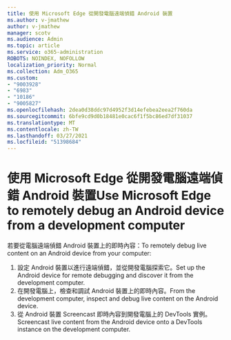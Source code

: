 ```yaml
---
title: 使用 Microsoft Edge 從開發電腦遠端偵錯 Android 裝置
ms.author: v-jmathew
author: v-jmathew
manager: scotv
ms.audience: Admin
ms.topic: article
ms.service: o365-administration
ROBOTS: NOINDEX, NOFOLLOW
localization_priority: Normal
ms.collection: Adm_O365
ms.custom:
- "9003928"
- "6983"
- "10186"
- "9005827"
ms.openlocfilehash: 2dea0d38ddc97d4952f3d14efebea2eea2f760da
ms.sourcegitcommit: 6bfe9cd9d0b18481e0cac6f1f5bc86ed7df31037
ms.translationtype: MT
ms.contentlocale: zh-TW
ms.lasthandoff: 03/27/2021
ms.locfileid: "51398684"
---
```

# <a name="use-microsoft-edge-to-remotely-debug-an-android-device-from-a-development-computer"></a><span data-ttu-id="20323-102">使用 Microsoft Edge 從開發電腦遠端偵錯 Android 裝置</span><span class="sxs-lookup"><span data-stu-id="20323-102">Use Microsoft Edge to remotely debug an Android device from a development computer</span></span>

<span data-ttu-id="20323-103">若要從電腦遠端偵錯 Android 裝置上的即時內容：</span><span class="sxs-lookup"><span data-stu-id="20323-103">To remotely debug live content on an Android device from your computer:</span></span>

1. <span data-ttu-id="20323-104">設定 Android 裝置以進行遠端偵錯，並從開發電腦探索它。</span><span class="sxs-lookup"><span data-stu-id="20323-104">Set up the Android device for remote debugging and discover it from the development computer.</span></span>
2. <span data-ttu-id="20323-105">在開發電腦上，檢查和調試 Android 裝置上的即時內容。</span><span class="sxs-lookup"><span data-stu-id="20323-105">From the development computer, inspect and debug live content on the Android device.</span></span>
3. <span data-ttu-id="20323-106">從 Android 裝置 Screencast 即時內容到開發電腦上的 DevTools 實例。</span><span class="sxs-lookup"><span data-stu-id="20323-106">Screencast live content from the Android device onto a DevTools instance on the development computer.</span></span>
